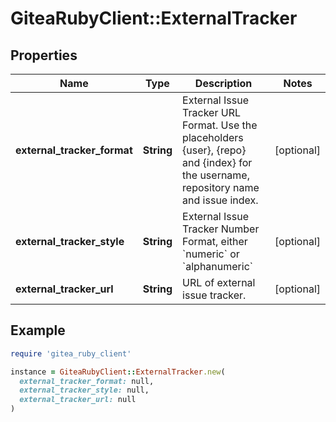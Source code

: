 # GiteaRubyClient::ExternalTracker

## Properties

| Name | Type | Description | Notes |
| ---- | ---- | ----------- | ----- |
| **external_tracker_format** | **String** | External Issue Tracker URL Format. Use the placeholders {user}, {repo} and {index} for the username, repository name and issue index. | [optional] |
| **external_tracker_style** | **String** | External Issue Tracker Number Format, either &#x60;numeric&#x60; or &#x60;alphanumeric&#x60; | [optional] |
| **external_tracker_url** | **String** | URL of external issue tracker. | [optional] |

## Example

```ruby
require 'gitea_ruby_client'

instance = GiteaRubyClient::ExternalTracker.new(
  external_tracker_format: null,
  external_tracker_style: null,
  external_tracker_url: null
)
```

